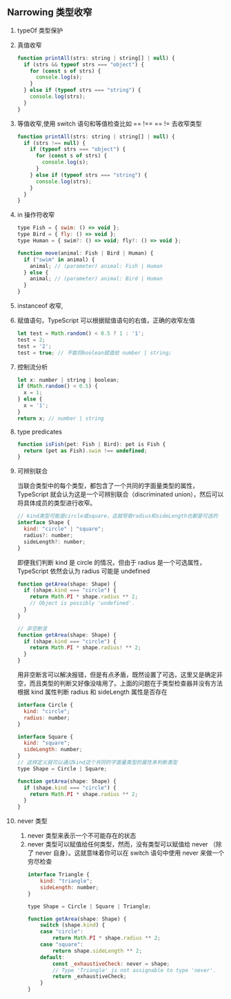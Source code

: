 ## Narrowing 类型收窄
1. typeOf 类型保护
1. 真值收窄
    ```js
    function printAll(strs: string | string[] | null) {
      if (strs && typeof strs === "object") {
        for (const s of strs) {
          console.log(s);
        }
      } else if (typeof strs === "string") {
        console.log(strs);
      }
    }
    ```
1. 等值收窄,使用 switch 语句和等值检查比如 == !== == != 去收窄类型
    ```js
    function printAll(strs: string | string[] | null) {
      if (strs !== null) {
        if (typeof strs === "object") {
          for (const s of strs) {
            console.log(s);
          }
        } else if (typeof strs === "string") {
          console.log(strs);
        }
      }
    }
    ```
1. in 操作符收窄
    ```js
    type Fish = { swim: () => void };
    type Bird = { fly: () => void };
    type Human = { swim?: () => void; fly?: () => void };
    
    function move(animal: Fish | Bird | Human) {
      if ("swim" in animal) {
        animal; // (parameter) animal: Fish | Human
      } else {
        animal; // (parameter) animal: Bird | Human
      }
    }
    ```
1. instanceof 收窄,
1. 赋值语句，TypeScript 可以根据赋值语句的右值，正确的收窄左值
    ```js
    let test = Math.random() < 0.5 ? 1 : '1';
    test = 2;
    test = '2';
    test = true; // 不能将boolean赋值给 number | string;
    ```
1. 控制流分析
    ```js
    let x: number | string | boolean;
    if (Math.random() < 0.5) {
      x = 1;
    } else {
      x = '1';
    }
    return x; // number | string
    ```
1. type predicates
    ```js
    function isFish(pet: Fish | Bird): pet is Fish {
      return (pet as Fish).swim !== undefined;
    }
    ```
1. 可辨别联合

    当联合类型中的每个类型，都包含了一个共同的字面量类型的属性，TypeScript 就会认为这是一个可辨别联合（discriminated union），然后可以将具体成员的类型进行收窄。
    ```js
    // kind类型可能是circle或square，这就导致radius和sideLength也都是可选的
    interface Shape {
      kind: "circle" | "square";
      radius?: number;
      sideLength?: number;
    }
    ```

    即便我们判断 kind 是 circle 的情况，但由于 radius 是一个可选属性，TypeScript 依然会认为 radius 可能是 undefined
    ```js
    function getArea(shape: Shape) {
      if (shape.kind === "circle") {
        return Math.PI * shape.radius ** 2;
        // Object is possibly 'undefined'.
      }
    }

    // 非空断言
    function getArea(shape: Shape) {
      if (shape.kind === "circle") {
        return Math.PI * shape.radius! ** 2;
      }
    }
    ```
    用非空断言可以解决报错，但是有点矛盾，既然设置了可选，这里又是确定非空，而且类型的判断又好像没啥用了。上面的问题在于类型检查器并没有方法根据 kind 属性判断 radius 和 sideLength 属性是否存在
    ```js
    interface Circle {
      kind: "circle";
      radius: number;
    }
    
    interface Square {
      kind: "square";
      sideLength: number;
    }
    // 这样定义就可以通过kind这个共同的字面量类型的属性来判断类型
    type Shape = Circle | Square;

    function getArea(shape: Shape) {
      if (shape.kind === "circle") {
        return Math.PI * shape.radius ** 2;
      }
    }
    ```
1. never 类型
    1. never 类型来表示一个不可能存在的状态
    1. never 类型可以赋值给任何类型，然而，没有类型可以赋值给 never （除了 never 自身）。这就意味着你可以在 switch 语句中使用 never 来做一个穷尽检查
        ```js
        interface Triangle {
            kind: "triangle";
            sideLength: number;
        }
        
        type Shape = Circle | Square | Triangle;
        
        function getArea(shape: Shape) {
            switch (shape.kind) {
            case "circle":
                return Math.PI * shape.radius ** 2;
            case "square":
                return shape.sideLength ** 2;
            default:
                const _exhaustiveCheck: never = shape;
                // Type 'Triangle' is not assignable to type 'never'.
                return _exhaustiveCheck;
            }
        }
        ```
